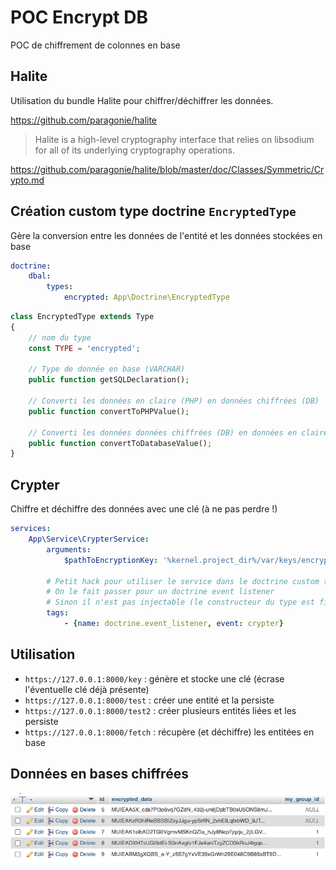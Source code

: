 # POC Encrypt DB

POC de chiffrement de colonnes en base

## Halite

Utilisation du bundle Halite pour chiffrer/déchiffrer les données.

https://github.com/paragonie/halite

> Halite is a high-level cryptography interface that relies on libsodium for all of its underlying cryptography operations.

https://github.com/paragonie/halite/blob/master/doc/Classes/Symmetric/Crypto.md

## Création custom type doctrine `EncryptedType`

Gère la conversion entre les données de l'entité et les données stockées en base

```yaml
doctrine:
    dbal:
        types:
            encrypted: App\Doctrine\EncryptedType
``` 

```php
class EncryptedType extends Type
{
    // nom du type
    const TYPE = 'encrypted';

    // Type de donnée en base (VARCHAR)
    public function getSQLDeclaration();
    
    // Converti les données en claire (PHP) en données chiffrées (DB) 
    public function convertToPHPValue();

    // Converti les données données chiffrées (DB) en données en claire (PHP)
    public function convertToDatabaseValue();
}
```

## Crypter

Chiffre et déchiffre des données avec une clé (à ne pas perdre !)

```yaml
services:
    App\Service\CrypterService:
        arguments:
            $pathToEncryptionKey: '%kernel.project_dir%/var/keys/encryption.key'

        # Petit hack pour utiliser le service dans le doctrine custom type :
        # On le fait passer pour un doctrine event listener
        # Sinon il n'est pas injectable (le constructeur du type est final)
        tags:
            - {name: doctrine.event_listener, event: crypter}
```

## Utilisation

- `https://127.0.0.1:8000/key` : génère et stocke une clé (écrase l'éventuelle clé déjà présente) 
- `https://127.0.0.1:8000/test` : créer une entité et la persiste
- `https://127.0.0.1:8000/test2` : créer plusieurs entités liées et les persiste
- `https://127.0.0.1:8000/fetch` : récupère (et déchiffre) les entitées en base

## Données en bases chiffrées

![image1](img1.png)